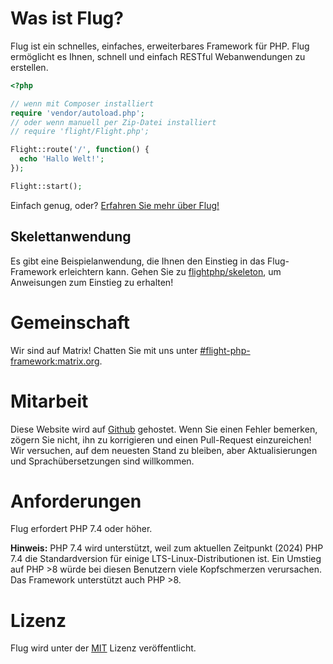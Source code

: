 # Was ist Flug?

Flug ist ein schnelles, einfaches, erweiterbares Framework für PHP.
Flug ermöglicht es Ihnen, schnell und einfach RESTful Webanwendungen zu erstellen.

```php
<?php

// wenn mit Composer installiert
require 'vendor/autoload.php';
// oder wenn manuell per Zip-Datei installiert
// require 'flight/Flight.php';

Flight::route('/', function() {
  echo 'Hallo Welt!';
});

Flight::start();
```

Einfach genug, oder? [Erfahren Sie mehr über Flug!](learn)

## Skelettanwendung
Es gibt eine Beispielanwendung, die Ihnen den Einstieg in das Flug-Framework erleichtern kann. Gehen Sie zu [flightphp/skeleton](https://github.com/flightphp/skeleton), um Anweisungen zum Einstieg zu erhalten!

# Gemeinschaft

Wir sind auf Matrix! Chatten Sie mit uns unter [#flight-php-framework:matrix.org](https://matrix.to/#/#flight-php-framework:matrix.org).

# Mitarbeit

Diese Website wird auf [Github](https://github.com/flightphp/docs) gehostet. Wenn Sie einen Fehler bemerken, zögern Sie nicht, ihn zu korrigieren und einen Pull-Request einzureichen!
Wir versuchen, auf dem neuesten Stand zu bleiben, aber Aktualisierungen und Sprachübersetzungen sind willkommen.

# Anforderungen

Flug erfordert PHP 7.4 oder höher.

**Hinweis:** PHP 7.4 wird unterstützt, weil zum aktuellen Zeitpunkt (2024) PHP 7.4 die Standardversion für einige LTS-Linux-Distributionen ist. Ein Umstieg auf PHP >8 würde bei diesen Benutzern viele Kopfschmerzen verursachen. Das Framework unterstützt auch PHP >8.

# Lizenz

Flug wird unter der [MIT](https://github.com/flightphp/core/blob/master/LICENSE) Lizenz veröffentlicht.